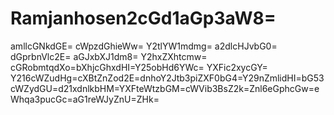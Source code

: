 # Ramjanhosen2cGd1aGp3aW8=
amllcGNkdGE=
cWpzdGhieWw=
Y2tlYW1mdmg=
a2dlcHJvbG0=
dGprbnVlc2E=
aGJxbXJ1dm8=
Y2hxZXhtcmw=
cGRobmtqdXo=bXhjcGhxdHI=Y25obHd6YWc=
YXFic2xycGY=
Y216cWZudHg=cXBtZnZod2E=dnhoY2Jtb3piZXF0bG4=Y29nZmlidHI=bG53cWZydGU=d21xdnlkbHM=YXFteWtzbGM=cWVib3BsZ2k=Znl6eGphcGw=eWhqa3pucGc=aG1reWJyZnU=ZHk=
